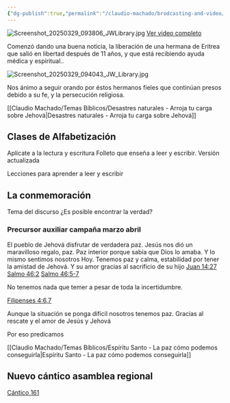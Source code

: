 ```yaml
---
{"dg-publish":true,"permalink":"/claudio-machado/brodcasting-and-video/2025-informe-2-cuerpo-gobernante/","tags":["brodcasting","predicación","Consuelo"]}
---
```


![Screenshot_20250329_093806_JWLibrary.jpg](/img/user/03%20-%20Jard%C3%ADn%20digital/03%20-%2004%20-%20Imagen/AC%20im%C3%A1genes%20subidas/Screenshot_20250329_093806_JWLibrary.jpg)
[Ver video completo](https://www.jw.org/finder?srcid=jwlshare&wtlocale=S&lank=docid-1112024029_1_VIDEO)

Comenzó dando una buena noticia, la liberación de una hermana de Eritrea que salió en libertad después de 11 años, y que está recibiendo ayuda médica y espiritual..

![Screenshot_20250329_094043_JW_Library.jpg](/img/user/07%20-%20Personal/Im%C3%A1genes/Screenshot_20250329_094043_JW_Library.jpg) 

Nos ánimo a seguir orando por éstos hermanos fieles que continúan presos debido a su fe, y la persecución religiosa. 

[[Claudio Machado/Temas Bíblicos/Desastres naturales - Arroja tu carga sobre Jehová\|Desastres naturales - Arroja tu carga sobre Jehová]]

## Clases de Alfabetización 


Aplícate a la lectura y escritura 
Folleto que enseña a leer y escribir.
Versión actualizada 

Lecciones para aprender a leer y escribir 


## La conmemoración 
Tema del discurso 
¿Es posible encontrar la verdad?

### Precursor auxiliar campaña marzo abril 


El pueblo de Jehová disfrutar de verdadera paz. Jesús nos dió un maravilloso regalo, paz. Paz interior porque sabía que Dios lo amaba. Y lo mismo sentimos nosotros Hoy. Tenemos paz y calma, estabilidad por tener la amistad de Jehová. Y su amor gracias al sacrificio de su hijo 
[Juan 14:27](https://wol.jw.org/es/wol/b/r4/lp-s/nwtsty/43/14#v=43:14:27) 
[Salmo 46:2](https://wol.jw.org/es/wol/b/r4/lp-s/nwtsty/19/46#v=19:46:2) 
[Salmo 46:5-7](https://wol.jw.org/es/wol/b/r4/lp-s/nwtsty/19/46#v=19:46:5-19:46:7)

No tenemos nada que temer a pesar de toda la incertidumbre.

[Filipenses 4:6,7](https://wol.jw.org/es/wol/b/r4/lp-s/nwtsty/50/4#v=50:4:6-50:4:7)

Aunque la situación se ponga difícil nosotros tenemos paz. Gracias al rescate y el amor de Jesús y Jehová 

Por eso predicamos 

[[Claudio Machado/Temas Bíblicos/Espíritu Santo - La paz cómo podemos conseguirla\|Espíritu Santo - La paz cómo podemos conseguirla]]



## Nuevo cántico asamblea regional 

[Cántico 161](https://www.jw.org/finder?srcid=jwlshare&wtlocale=S&lank=pub-sjjm_161_AUDIO)





